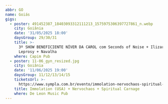 ```yaml
---
abbr: GO
name: Goiás
gigs:
  - poster: 491452387_18403093312111213_1575975306397727861_n.webp
    city: Goiânia
    date: '31/05/2025 18:00'
    daysGroup: 29/30/31
    title: >-
      3º SHOW BENEFICIENTE NÍVER DA CAROL com Seconds of Noise + Ilizarov +
      Leprosy + Navalha
    where: Capim Pub
  - poster: 11-06_gyn_resized.jpg
    city: Goiânia
    date: '11/06/2025 19:00'
    daysGroup: 11/12/13/14/15
    ticketsUrl: >-
      https://www.sympla.com.br/evento/immolation-nervochaos-spiritual-carnage/2951764
    title: Immolation (USA) + Nervochaos + Spiritual Carnage
    where: De Leon Music Pub
---
```


